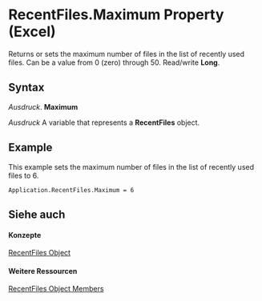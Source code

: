 
# RecentFiles.Maximum Property (Excel)

Returns or sets the maximum number of files in the list of recently used files. Can be a value from 0 (zero) through 50. Read/write  **Long**.


## Syntax

 _Ausdruck_. **Maximum**

 _Ausdruck_ A variable that represents a **RecentFiles** object.


## Example

This example sets the maximum number of files in the list of recently used files to 6.


```
Application.RecentFiles.Maximum = 6
```


## Siehe auch


#### Konzepte


[RecentFiles Object](e33ae942-0444-0631-be08-386366b6ebdb.md)
#### Weitere Ressourcen


[RecentFiles Object Members](http://msdn.microsoft.com/library/3f43e601-21ee-c8f8-890f-5d3d3d39d252%28Office.15%29.aspx)
